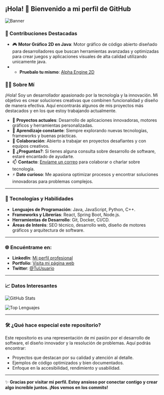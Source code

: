 ## ¡Hola! 👋 Bienvenido a mi perfil de GitHub

![Banner](https://i.imgur.com/ix8zqYX.png)

### 🌟 Contribuciones Destacadas
- 🎮 **Motor Gráfico 2D en Java**: Motor gráfico de código abierto diseñado para desarrolladores que buscan herramientas avanzadas y optimizadas para crear juegos y aplicaciones visuales de alta calidad utilizando unicamente java.
- - **Pruebalo tu mismo**: [Alpha Engine 2D](https://github.com/AlphaCreativeSoftware/AlphaEngine2D)

### 👨‍💻 Sobre Mí
¡Hola! Soy un desarrollador apasionado por la tecnología y la innovación. Mi objetivo es crear soluciones creativas que combinen funcionalidad y diseño de manera efectiva. Aquí encontrarás algunos de mis proyectos más destacados y en los que estoy trabajando actualmente.

- 🔭 **Proyectos actuales**: Desarrollo de aplicaciones innovadoras, motores gráficos y herramientas personalizadas.
- 🌱 **Aprendizaje constante**: Siempre explorando nuevas tecnologías, frameworks y buenas prácticas.
- 👯 **Colaboración**: Abierto a trabajar en proyectos desafiantes y con equipos creativos.
- 💬 **¿Preguntas?**: Si tienes alguna consulta sobre desarrollo de software, estaré encantado de ayudarte.
- 📫 **Contacto**: [Envíame un correo](mailto:tu.email@ejemplo.com) para colaborar o charlar sobre tecnología.
- ⚡ **Dato curioso**: Me apasiona optimizar procesos y encontrar soluciones innovadoras para problemas complejos.

---

### 🚀 Tecnologías y Habilidades
- **Lenguajes de Programación**: Java, JavaScript, Python, C++.
- **Frameworks y Librerías**: React, Spring Boot, Node.js.
- **Herramientas de Desarrollo**: Git, Docker, CI/CD.
- **Áreas de Interés**: SEO técnico, desarrollo web, diseño de motores gráficos y arquitectura de software.

---

### 🌐 Encuéntrame en:
- **LinkedIn**: [Mi perfil profesional](https://www.linkedin.com/in/tu-perfil)
- **Portfolio**: [Visita mi página web](https://tusitio.com)
- **Twitter**: [@TuUsuario](https://twitter.com/TuUsuario)

---

### 📈 Datos Interesantes
![GitHub Stats](https://github-readme-stats.vercel.app/api?username=AlphaCreativeSoftware&show_icons=true&theme=radical)

![Top Lenguajes](https://github-readme-stats.vercel.app/api/top-langs/?username=AlphaCreativeSoftware&layout=compact&theme=radical)

---

### 🛠️ ¿Qué hace especial este repositorio?
Este repositorio es una representación de mi pasión por el desarrollo de software, el diseño innovador y la resolución de problemas. Aquí podrás encontrar:
- Proyectos que destacan por su calidad y atención al detalle.
- Ejemplos de código optimizados y bien documentados.
- Enfoque en la accesibilidad, rendimiento y usabilidad.

---

✨ **Gracias por visitar mi perfil. Estoy ansioso por conectar contigo y crear algo increíble juntos. ¡Nos vemos en los commits!**
